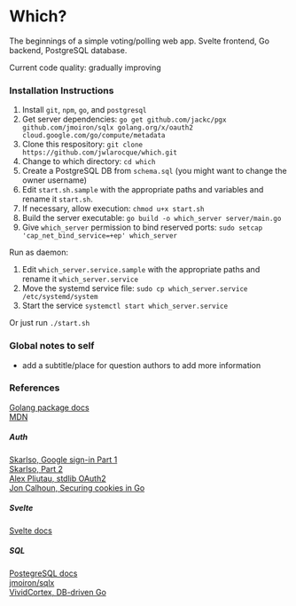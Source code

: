 # Which?

The beginnings of a simple voting/polling web app.  Svelte frontend, Go backend, PostgreSQL database.  

Current code quality: gradually improving

### Installation Instructions

1. Install `git`, `npm`, `go`, and `postgresql`
1. Get server dependencies: 
    `go get github.com/jackc/pgx github.com/jmoiron/sqlx golang.org/x/oauth2 cloud.google.com/go/compute/metadata`
1. Clone this respository: 
    `git clone https://github.com/jwlarocque/which.git`
1. Change to which directory: 
    `cd which`
1. Create a PostgreSQL DB from `schema.sql` (you might want to change the owner username)
1. Edit `start.sh.sample` with the appropriate paths and variables and rename it `start.sh`.
1. If necessary, allow execution: 
    `chmod u+x start.sh`
1. Build the server executable: 
    `go build -o which_server server/main.go`
1. Give `which_server` permission to bind reserved ports: 
    `sudo setcap 'cap_net_bind_service=+ep' which_server`

Run as daemon:
1. Edit `which_server.service.sample` with the appropriate paths and rename it `which_server.service`
1. Move the systemd service file: 
    `sudo cp which_server.service /etc/systemd/system`
1. Start the service 
    `systemctl start which_server.service`

Or just run `./start.sh`

### Global notes to self

* add a subtitle/place for question authors to add more information

### References

[Golang package docs](https://golang.org/pkg)  
[MDN](https://developer.mozilla.org/en-US/docs/Web)

##### Auth
[Skarlso, Google sign-in Part 1](https://skarlso.github.io/2016/06/12/google-signin-with-go/)  
[Skarlso, Part 2](https://skarlso.github.io/2016/11/02/google-signin-with-go-part2/)  
[Alex Pliutau, stdlib OAuth2](https://itnext.io/getting-started-with-oauth2-in-go-1c692420e03)  
[Jon Calhoun, Securing cookies in Go](https://www.calhoun.io/securing-cookies-in-go/)  

##### Svelte
[Svelte docs](https://svelte.dev/tutorial)  

##### SQL
[PostegreSQL docs](https://www.postgresql.org/docs/12)  
[jmoiron/sqlx](https://github.com/jmoiron/sqlx)  
[VividCortex, DB-driven Go](https://www.vividcortex.com/hubfs/eBooks/The_Ultimate_Guide_To_Building_Database-Driven_Apps_with_Go.pdf)  